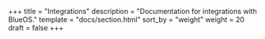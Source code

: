 +++
title = "Integrations"
description = "Documentation for integrations with BlueOS."
template = "docs/section.html"
sort_by = "weight"
weight = 20
draft = false
+++
